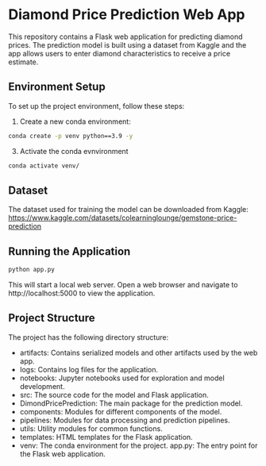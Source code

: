 # Diamond Price Prediction Web App

This repository contains a Flask web application for predicting diamond prices. The prediction model is built using a dataset from Kaggle and the app allows users to enter diamond characteristics to receive a price estimate.

## Environment Setup

To set up the project environment, follow these steps:

1. Create a new conda environment:
```bash
conda create -p venv python==3.9 -y
```

3. Activate the conda evnvironment
```bash
conda activate venv/
```


## Dataset 
The dataset used for training the model can be downloaded from Kaggle:
https://www.kaggle.com/datasets/colearninglounge/gemstone-price-prediction

## Running the Application
```bash
python app.py
```

This will start a local web server. Open a web browser and navigate to http://localhost:5000 to view the application.


## Project Structure
 The project has the following directory structure:

- artifacts: Contains serialized models and other artifacts used by the web app.
- logs: Contains log files for the application.
- notebooks: Jupyter notebooks used for exploration and model development.
- src: The source code for the model and Flask application.
- DimondPricePrediction: The main package for the prediction model.
- components: Modules for different components of the model.
- pipelines: Modules for data processing and prediction pipelines.
- utils: Utility modules for common functions.
- templates: HTML templates for the Flask application.
- venv: The conda environment for the project.
app.py: The entry point for the Flask web application.
